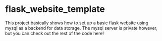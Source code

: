 # flask_website_template
This project basically shows how to set up a basic flask website using mysql as a backend for data storage.
The mysql server is private however, but you can check out the rest of the code here!
